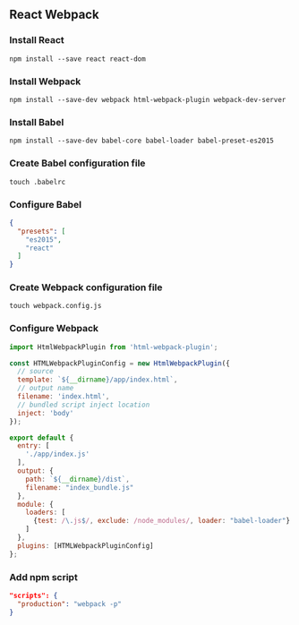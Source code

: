 ## React Webpack

### Install React

```
npm install --save react react-dom
```

### Install Webpack

```
npm install --save-dev webpack html-webpack-plugin webpack-dev-server
```

### Install Babel

```
npm install --save-dev babel-core babel-loader babel-preset-es2015
```

### Create Babel configuration file

```
touch .babelrc
```

### Configure Babel

```json
{
  "presets": [
    "es2015",
    "react"
  ]
}
```

### Create Webpack configuration file

```
touch webpack.config.js
```

### Configure Webpack

```js
import HtmlWebpackPlugin from 'html-webpack-plugin';

const HTMLWebpackPluginConfig = new HtmlWebpackPlugin({
  // source
  template: `${__dirname}/app/index.html`,
  // output name
  filename: 'index.html',
  // bundled script inject location
  inject: 'body'
});

export default {
  entry: [
    './app/index.js'
  ],
  output: {
    path: `${__dirname}/dist`,
    filename: "index_bundle.js"
  },
  module: {
    loaders: [
      {test: /\.js$/, exclude: /node_modules/, loader: "babel-loader"}
    ]
  },
  plugins: [HTMLWebpackPluginConfig]
};
```

### Add npm script

```json
"scripts": {
  "production": "webpack -p"
}
```
